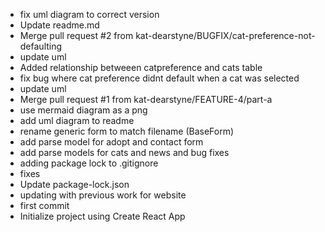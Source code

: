 - fix uml diagram to correct version
- Update readme.md
- Merge pull request #2 from kat-dearstyne/BUGFIX/cat-preference-not-defaulting
- update uml
- Added relationship betweeen catpreference and cats table
- fix bug where cat preference didnt default when a cat was selected
- update uml
- Merge pull request #1 from kat-dearstyne/FEATURE-4/part-a
- use mermaid diagram as a png
- add uml diagram to readme
- rename generic form to match filename (BaseForm)
- add parse model for adopt and contact form
- add parse models for cats and news and bug fixes
- adding package lock to .gitignore
- fixes
- Update package-lock.json
- updating with previous work for website
- first commit
- Initialize project using Create React App
